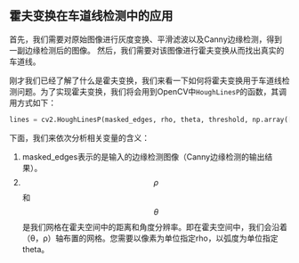 ## 霍夫变换在车道线检测中的应用

首先，我们需要对原始图像进行灰度变换、平滑滤波以及Canny边缘检测，得到一副边缘检测后的图像。
然后，我们需要对该图像进行霍夫变换从而找出真实的车道线。

刚才我们已经了解了什么是霍夫变换，我们来看一下如何将霍夫变换用于车道线检测问题。为了实现霍夫变换，我们将会用到OpenCV中`HoughLinesP`的函数，其调用方式如下：
```python
lines = cv2.HoughLinesP(masked_edges, rho, theta, threshold, np.array([]), min_line_length, max_line_gap)
```
下面，我们来依次分析相关变量的含义：

1. masked_edges表示的是输入的边缘检测图像（Canny边缘检测的输出结果）。
2. $$\rho$$和$$\theta$$是我们网格在霍夫空间中的距离和角度分辨率。即在霍夫空间中，我们会沿着（θ，ρ）轴布置的网格。您需要以像素为单位指定rho，以弧度为单位指定theta。


